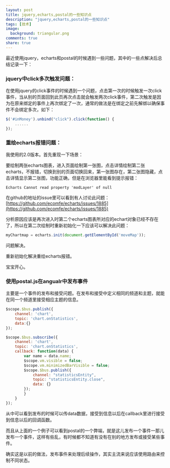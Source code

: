 ```yaml
---
layout: post
title: jquery,echarts,postal的一些知识点
description: "jquery,echarts,postal的一些知识点"
tags: [技术]
image:
  background: triangular.png
comments: true
share: true
---
```


最近使用jquery，echarts和postal的时候遇到一些问题，其中的一些点解决后总结记录一下：

<!-- more -->

### jquery中click多次触发问题：

在使用jquery的click事件的时候遇到一个问题，点击第一次的时候触发一次click事件，当从别的页面回到此页再次点击就会触发两次click事件，第二次触发是因为在原来绑定的事件上再次绑定了一次，通常的做法是在绑定之前先解绑以确保事件不会绑定多次，如下：

```js
$('#inMoney').unbind("click").click(function() {
	......
});
```

### 重绘echarts报错问题：

我使用的2.0版本。首先重现一下场景：

要绘制两张echarts图表，进入页面绘制第一张图，点击详情绘制第二张echarts，不报错，切换到别的页面切换回来，第一张图存在，第二张图隐藏，点击详情显示第二张图，功能正确，但是在浏览器里能看到提示报错：

```
Echarts Cannot read property 'modLayer' of null
```

在github的地址的issue里可以看到有人讨论此问题：[https://github.com/ecomfe/echarts/issues/1885](https://github.com/ecomfe/echarts/issues/1885)

分析原因应该是再次进入时第二个echarts图表所对应的echart对象已经不存在了，所以在第二次绘制时重新初始化一下应该可以解决此问题：

```js
myChartmap = echarts.init(document.getElementById('moveMap'));
```

问题解决。

重新初始化解决重绘echarts报错。

宝宝开心。

### 使用postal.js在angualr中发布事件

主要是一个事件的发布和接受问题。在发布和接受中定义相同的频道和主题，就能在同一个频道里接受相应主题的信息。

```js
$scope.$bus.publish({
    channel: 'chart',
    topic: 'chart.onStatistics',
    data:{}
});

$scope.$bus.subscribe({
    channel: 'chart',
    topic: 'chart.onStatistics',
    callback: function(data) {
        var name = data.name;
        $scope.vm.visible = false;
        $scope.vm.minimizedBarVisible = false;
        $scope.$bus.publish({
            channel: "statisticsEntity",
            topic: "statisticsEntity.close",
            data: {}
        });
        }
    }
});
```

从中可以看到发布的时候可以传data数据，接受到信息以后在callback里进行接受到信息以后的回调函数。

而且从上面的一个例子可以看到postal的一个弊端，就是这儿发布一个事件一那儿发布一个事件，这样有些乱，有时候都不知道有没有在别的地方发布或接受某些事件。

确实这是以前的做法，发布事件来处理后续操作，其实主流来说应该使用路由来控制不同状态。